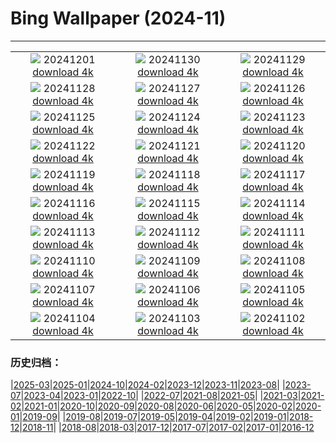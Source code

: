 # Bing Wallpaper (2024-11)
**************
| | | |
| :----: | :----: | :----: |
| ![](https://www.bing.com/th?id=OHR.KilchurnAutumn_EN-GB9210745671_1920x1080.jpg) 20241201 [download 4k](https://www.bing.com/th?id=OHR.KilchurnAutumn_EN-GB9210745671_UHD.jpg) | ![](https://www.bing.com/th?id=OHR.MtStMichel_EN-GB8923576020_1920x1080.jpg) 20241130 [download 4k](https://www.bing.com/th?id=OHR.MtStMichel_EN-GB8923576020_UHD.jpg) | ![](https://www.bing.com/th?id=OHR.CityHall2024_EN-GB2172832238_1920x1080.jpg) 20241129 [download 4k](https://www.bing.com/th?id=OHR.CityHall2024_EN-GB2172832238_UHD.jpg) |
| ![](https://www.bing.com/th?id=OHR.SemoisRiver_EN-GB2054770035_1920x1080.jpg) 20241128 [download 4k](https://www.bing.com/th?id=OHR.SemoisRiver_EN-GB2054770035_UHD.jpg) | ![](https://www.bing.com/th?id=OHR.TrulliGrove_EN-GB1770402436_1920x1080.jpg) 20241127 [download 4k](https://www.bing.com/th?id=OHR.TrulliGrove_EN-GB1770402436_UHD.jpg) | ![](https://www.bing.com/th?id=OHR.AmboseliGiraffes_EN-GB4842022174_1920x1080.jpg) 20241126 [download 4k](https://www.bing.com/th?id=OHR.AmboseliGiraffes_EN-GB4842022174_UHD.jpg) |
| ![](https://www.bing.com/th?id=OHR.SonomaCoast_EN-GB8716025465_1920x1080.jpg) 20241125 [download 4k](https://www.bing.com/th?id=OHR.SonomaCoast_EN-GB8716025465_UHD.jpg) | ![](https://www.bing.com/th?id=OHR.FibonacciAloe_EN-GB8183049694_1920x1080.jpg) 20241124 [download 4k](https://www.bing.com/th?id=OHR.FibonacciAloe_EN-GB8183049694_UHD.jpg) | ![](https://www.bing.com/th?id=OHR.ZafraCastle_EN-GB7885196184_1920x1080.jpg) 20241123 [download 4k](https://www.bing.com/th?id=OHR.ZafraCastle_EN-GB7885196184_UHD.jpg) |
| ![](https://www.bing.com/th?id=OHR.LionCubs_EN-GB7386144841_1920x1080.jpg) 20241122 [download 4k](https://www.bing.com/th?id=OHR.LionCubs_EN-GB7386144841_UHD.jpg) | ![](https://www.bing.com/th?id=OHR.AssiniboineTS_EN-GB3913113807_1920x1080.jpg) 20241121 [download 4k](https://www.bing.com/th?id=OHR.AssiniboineTS_EN-GB3913113807_UHD.jpg) | ![](https://www.bing.com/th?id=OHR.TasmansArch_EN-GB6702107567_1920x1080.jpg) 20241120 [download 4k](https://www.bing.com/th?id=OHR.TasmansArch_EN-GB6702107567_UHD.jpg) |
| ![](https://www.bing.com/th?id=OHR.PorthcawlLighthouse_EN-GB6491276513_1920x1080.jpg) 20241119 [download 4k](https://www.bing.com/th?id=OHR.PorthcawlLighthouse_EN-GB6491276513_UHD.jpg) | ![](https://www.bing.com/th?id=OHR.RedStag_EN-GB6258351570_1920x1080.jpg) 20241118 [download 4k](https://www.bing.com/th?id=OHR.RedStag_EN-GB6258351570_UHD.jpg) | ![](https://www.bing.com/th?id=OHR.FrieslandNetherlands_EN-GB5948311927_1920x1080.jpg) 20241117 [download 4k](https://www.bing.com/th?id=OHR.FrieslandNetherlands_EN-GB5948311927_UHD.jpg) |
| ![](https://www.bing.com/th?id=OHR.YiPengLanterns_EN-GB5743270673_1920x1080.jpg) 20241116 [download 4k](https://www.bing.com/th?id=OHR.YiPengLanterns_EN-GB5743270673_UHD.jpg) | ![](https://www.bing.com/th?id=OHR.ManarolaItaly_EN-GB7223949605_1920x1080.jpg) 20241115 [download 4k](https://www.bing.com/th?id=OHR.ManarolaItaly_EN-GB7223949605_UHD.jpg) | ![](https://www.bing.com/th?id=OHR.KelpForest_EN-GB7031468488_1920x1080.jpg) 20241114 [download 4k](https://www.bing.com/th?id=OHR.KelpForest_EN-GB7031468488_UHD.jpg) |
| ![](https://www.bing.com/th?id=OHR.CoveArch_EN-GB6800987516_1920x1080.jpg) 20241113 [download 4k](https://www.bing.com/th?id=OHR.CoveArch_EN-GB6800987516_UHD.jpg) | ![](https://www.bing.com/th?id=OHR.Banff24_EN-GB6552811708_1920x1080.jpg) 20241112 [download 4k](https://www.bing.com/th?id=OHR.Banff24_EN-GB6552811708_UHD.jpg) | ![](https://www.bing.com/th?id=OHR.RemembranceSunday2024_EN-GB5545006303_1920x1080.jpg) 20241111 [download 4k](https://www.bing.com/th?id=OHR.RemembranceSunday2024_EN-GB5545006303_UHD.jpg) |
| ![](https://www.bing.com/th?id=OHR.MoroccoMilkyWay_EN-GB5541631027_1920x1080.jpg) 20241110 [download 4k](https://www.bing.com/th?id=OHR.MoroccoMilkyWay_EN-GB5541631027_UHD.jpg) | ![](https://www.bing.com/th?id=OHR.GlacialRivers_EN-GB5304818935_1920x1080.jpg) 20241109 [download 4k](https://www.bing.com/th?id=OHR.GlacialRivers_EN-GB5304818935_UHD.jpg) | ![](https://www.bing.com/th?id=OHR.CanadaWolves_EN-GB5040698081_1920x1080.jpg) 20241108 [download 4k](https://www.bing.com/th?id=OHR.CanadaWolves_EN-GB5040698081_UHD.jpg) |
| ![](https://www.bing.com/th?id=OHR.ShiShiBeach_EN-GB4724156220_1920x1080.jpg) 20241107 [download 4k](https://www.bing.com/th?id=OHR.ShiShiBeach_EN-GB4724156220_UHD.jpg) | ![](https://www.bing.com/th?id=OHR.GuyFawkes2024_EN-GB5116542164_1920x1080.jpg) 20241106 [download 4k](https://www.bing.com/th?id=OHR.GuyFawkes2024_EN-GB5116542164_UHD.jpg) | ![](https://www.bing.com/th?id=OHR.CumbriaAutumn_EN-GB1543365213_1920x1080.jpg) 20241105 [download 4k](https://www.bing.com/th?id=OHR.CumbriaAutumn_EN-GB1543365213_UHD.jpg) |
| ![](https://www.bing.com/th?id=OHR.YucatanBiosphere_EN-GB6477525030_1920x1080.jpg) 20241104 [download 4k](https://www.bing.com/th?id=OHR.YucatanBiosphere_EN-GB6477525030_UHD.jpg) | ![](https://www.bing.com/th?id=OHR.BisonYellowstone_EN-GB0992143325_1920x1080.jpg) 20241103 [download 4k](https://www.bing.com/th?id=OHR.BisonYellowstone_EN-GB0992143325_UHD.jpg) | ![](https://www.bing.com/th?id=OHR.VineyardsBlackForestFall_EN-GB0455898190_1920x1080.jpg) 20241102 [download 4k](https://www.bing.com/th?id=OHR.VineyardsBlackForestFall_EN-GB0455898190_UHD.jpg) |

### 历史归档：

|[2025-03](bing/2025-03/2025-03.md)|[2025-01](bing/2025-01/2025-01.md)|[2024-10](bing/2024-10/2024-10.md)|[2024-02](bing/2024-02/2024-02.md)|[2023-12](bing/2023-12/2023-12.md)|[2023-11](bing/2023-11/2023-11.md)|[2023-08](bing/2023-08/2023-08.md)|
|[2023-07](bing/2023-07/2023-07.md)|[2023-04](bing/2023-04/2023-04.md)|[2023-01](bing/2023-01/2023-01.md)|[2022-10](bing/2022-10/2022-10.md)|
|[2022-07](bing/2022-07/2022-07.md)|[2021-08](bing/2021-08/2021-08.md)|[2021-05](bing/2021-05/2021-05.md)|
|[2021-03](bing/2021-03/2021-03.md)|[2021-02](bing/2021-02/2021-02.md)|[2021-01](bing/2021-01/2021-01.md)|[2020-10](bing/2020-10/2020-10.md)|[2020-09](bing/2020-09/2020-09.md)|[2020-08](bing/2020-08/2020-08.md)|[2020-06](bing/2020-06/2020-06.md)|[2020-05](bing/2020-05/2020-05.md)|[2020-02](bing/2020-02/2020-02.md)|[2020-01](bing/2020-01/2020-01.md)|[2019-09](bing/2019-09/2019-09.md)|
|[2019-08](bing/2019-08/2019-08.md)|[2019-07](bing/2019-07/2019-07.md)|[2019-05](bing/2019-05/2019-05.md)|[2019-04](bing/2019-04/2019-04.md)|[2019-02](bing/2019-02/2019-02.md)|[2019-01](bing/2019-01/2019-01.md)|[2018-12](bing/2018-12/2018-12.md)|[2018-11](bing/2018-11/2018-11.md)|
|[2018-08](bing/2018-08/2018-08.md)|[2018-03](bing/2018-03/2018-03.md)|[2017-12](bing/2017-12/2017-12.md)|[2017-07](bing/2017-07/2017-07.md)|[2017-02](bing/2017-02/2017-02.md)|[2017-01](bing/2017-01/2017-01.md)|[2016-12](bing/2016-12/2016-12.md)